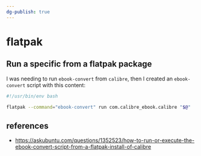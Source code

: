 ```yaml
---
dg-publish: true
---
```

# flatpak

## Run a specific from a flatpak package

I was needing to run `ebook-convert` from `calibre`, then I created an `ebook-convert` script with this content:

```bash
#!/usr/bin/env bash

flatpak --command="ebook-convert" run com.calibre_ebook.calibre "$@"
```


## references

- <https://askubuntu.com/questions/1352523/how-to-run-or-execute-the-ebook-convert-script-from-a-flatpak-install-of-calibre>